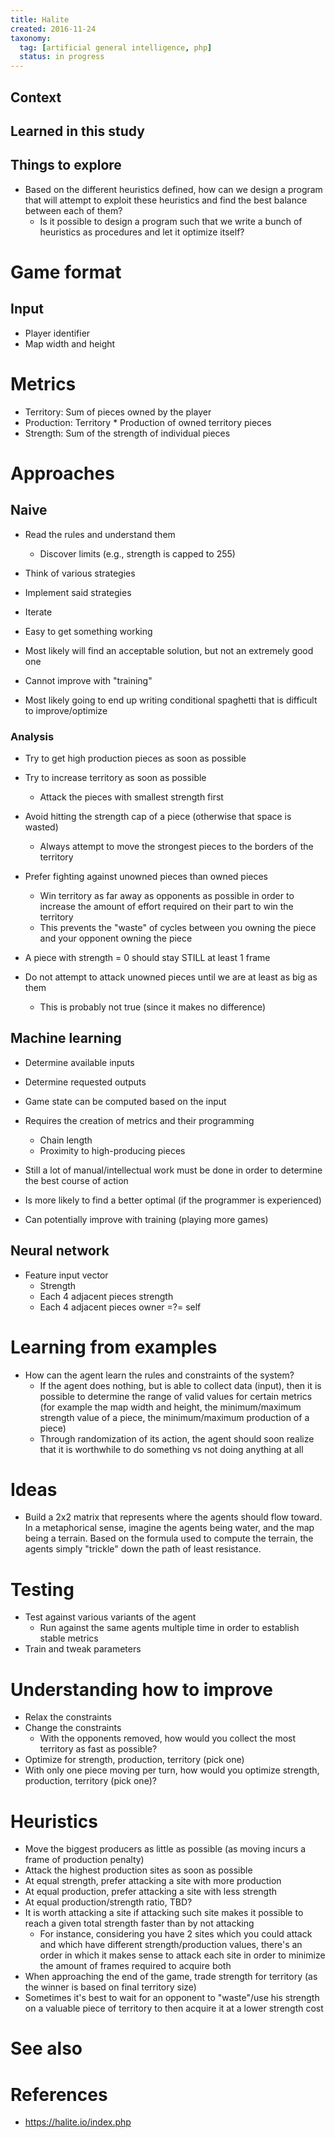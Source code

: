 ```yaml
---
title: Halite
created: 2016-11-24
taxonomy:
  tag: [artificial general intelligence, php]
  status: in progress
---
```


## Context

## Learned in this study

## Things to explore
* Based on the different heuristics defined, how can we design a program that will attempt to exploit these heuristics and find the best balance between each of them?
	* Is it possible to design a program such that we write a bunch of heuristics as procedures and let it optimize itself?

# Game format
## Input
* Player identifier
* Map width and height

# Metrics
* Territory: Sum of pieces owned by the player
* Production: Territory * Production of owned territory pieces
* Strength: Sum of the strength of individual pieces

# Approaches
## Naive
* Read the rules and understand them
	* Discover limits (e.g., strength is capped to 255)
* Think of various strategies
* Implement said strategies
* Iterate

* Easy to get something working
* Most likely will find an acceptable solution, but not an extremely good one
* Cannot improve with "training"
* Most likely going to end up writing conditional spaghetti that is difficult to improve/optimize

### Analysis
* Try to get high production pieces as soon as possible
* Try to increase territory as soon as possible
	* Attack the pieces with smallest strength first
* Avoid hitting the strength cap of a piece (otherwise that space is wasted)
	* Always attempt to move the strongest pieces to the borders of the territory
* Prefer fighting against unowned pieces than owned pieces
	* Win territory as far away as opponents as possible in order to increase the amount of effort required on their part to win the territory
	* This prevents the "waste" of cycles between you owning the piece and your opponent owning the piece
* A piece with strength = 0 should stay STILL at least 1 frame

* Do not attempt to attack unowned pieces until we are at least as big as them
	* This is probably not true (since it makes no difference)

## Machine learning
* Determine available inputs
* Determine requested outputs

* Game state can be computed based on the input

* Requires the creation of metrics and their programming
	* Chain length
	* Proximity to high-producing pieces
* Still a lot of manual/intellectual work must be done in order to determine the best course of action

* Is more likely to find a better optimal (if the programmer is experienced)
* Can potentially improve with training (playing more games)

## Neural network
* Feature input vector
	* Strength
	* Each 4 adjacent pieces strength
	* Each 4 adjacent pieces owner =?= self

# Learning from examples
* How can the agent learn the rules and constraints of the system?
	* If the agent does nothing, but is able to collect data (input), then it is possible to determine the range of valid values for certain metrics (for example the map width and height, the minimum/maximum strength value of a piece, the minimum/maximum production of a piece)
	* Through randomization of its action, the agent should soon realize that it is worthwhile to do something vs not doing anything at all

# Ideas
* Build a 2x2 matrix that represents where the agents should flow toward. In a metaphorical sense, imagine the agents being water, and the map being a terrain. Based on the formula used to compute the terrain, the agents simply "trickle" down the path of least resistance.

# Testing
* Test against various variants of the agent
	* Run against the same agents multiple time in order to establish stable metrics
* Train and tweak parameters

# Understanding how to improve
* Relax the constraints
* Change the constraints
	* With the opponents removed, how would you collect the most territory as fast as possible?
* Optimize for strength, production, territory (pick one)
* With only one piece moving per turn, how would you optimize strength, production, territory (pick one)?

# Heuristics
* Move the biggest producers as little as possible (as moving incurs a frame of production penalty)
* Attack the highest production sites as soon as possible
* At equal strength, prefer attacking a site with more production
* At equal production, prefer attacking a site with less strength
* At equal production/strength ratio, TBD?
* It is worth attacking a site if attacking such site makes it possible to reach a given total strength faster than by not attacking
	* For instance, considering you have 2 sites which you could attack and which have different strength/production values, there's an order in which it makes sense to attack each site in order to minimize the amount of frames required to acquire both
* When approaching the end of the game, trade strength for territory (as the winner is based on final territory size)
* Sometimes it's best to wait for an opponent to "waste"/use his strength on a valuable piece of territory to then acquire it at a lower strength cost

# See also

# References
* https://halite.io/index.php
